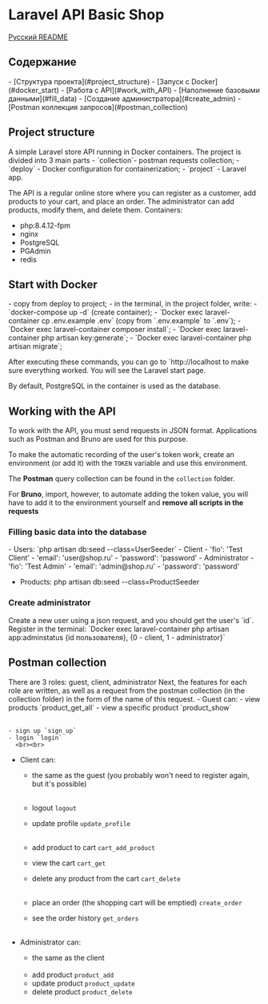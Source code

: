 <h1>Laravel API Basic Shop</h1>

[Русский README](README-RU.md)

<h2>Содержание</h2>
- [Структура проекта](#project_structure)
- [Запуск с Docker](#docker_start)
- [Работа с API](#work_with_API)
    - [Наполнение базовыми данными](#fill_data)
    - [Создание администратора](#create_admin)
- [Postman коллекция запросов](#postman_collection)


<h2 id="project_structure">Project structure</h2>
A simple Laravel store API running in Docker containers. The project is divided into 3 main parts
- `collection`- postman requests collection;
- `deploy` - Docker configuration for containerization;
- `project` - Laravel app.
  
The API is a regular online store where you can register as a customer, add products to your cart, and place an order.
  The administrator can add products, modify them, and delete them.
Containers:
- php:8.4.12-fpm
- nginx
- PostgreSQL
- PGAdmin
- redis

<h2 id="docker_start">Start with Docker</h2>
- copy from deploy to project;
- in the terminal, in the project folder, write:
    - `docker-compose up -d` (create container);
    - `Docker exec laravel-container cp .env.example .env` (copy from `.env.example` to `.env`);
    - `Docker exec laravel-container composer install`;
    - `Docker exec laravel-container php artisan key:generate`;
    - `Docker exec laravel-container php artisan migrate`;

  After executing these commands, you can go to `http://localhost to make sure everything worked. You will see the Laravel start page.

By default, PostgreSQL in the container is used as the database.

<h2 id="work_with_API">Working with the API</h2>
To work with the API, you must send requests in JSON format. Applications such as Postman and Bruno are used for this purpose.

To make the automatic recording of the user's token work, create an environment (or add it) with the `TOKEN` variable and use this environment.

The **Postman** query collection can be found in the `collection` folder.

For **Bruno**, import, however, to automate adding the token value, you will have to add it to the environment yourself and **remove all scripts in the requests**

<h3 id="fill_data">Filling basic data into the database</h3>
- Users: `php artisan db:seed --class=UserSeeder`
    - Client
        - 'fio': 'Test Client'
        - 'email': 'user@shop.ru'
        - 'password': 'password'
    - Administrator
        - 'fio': 'Test Admin'
        - 'email': 'admin@shop.ru'
        - 'password': 'password'

- Products: php artisan db:seed --class=ProductSeeder

<h3 id="create_admin">Create administrator</h3>
Create a new user using a json request, and you should get the user's `id`.
Register in the terminal:
`Docker exec laravel-container php artisan app:adminstatus {id пользователя}, {0 - client, 1 - administrator}`

<h2 id="postman_collection">Postman collection</h2>
There are 3 roles: guest, client, administrator
Next, the features for each role are written, as well as a request from the postman collection (in the collection folder) in the form of the name of this request.
- Guest can:
    - view products `product_get_all`
    - view a specific product `product_show`
      <br><br>

    - sign up `sign_up`
    - login `login`
      <br><br>

- Client can:
    - the same as the guest (you probably won't need to register again, but it's possible)
      <br><br>

    - logout `logout`
    - update profile `update_profile`
      <br><br>

    - add product to cart  `cart_add_product`
    - view the cart `cart_get`
    - delete any product from the cart `cart_delete`
      <br><br>

    - place an order (the shopping cart will be emptied) `create_order`
    - see the order history `get_orders`
      <br><br>

- Administrator can:
    - the same as the client
      <br><br>
    - add product `product_add`
    - update product `product_update`
    - delete product `product_delete`
